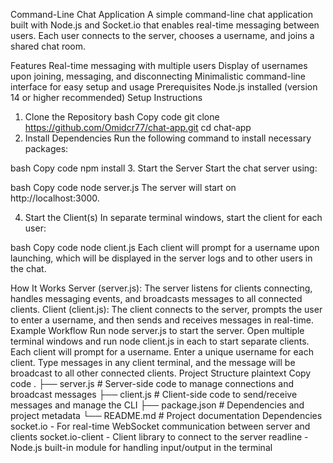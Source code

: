 Command-Line Chat Application
A simple command-line chat application built with Node.js and Socket.io that enables real-time messaging between users. Each user connects to the server, chooses a username, and joins a shared chat room.

Features
Real-time messaging with multiple users
Display of usernames upon joining, messaging, and disconnecting
Minimalistic command-line interface for easy setup and usage
Prerequisites
Node.js installed (version 14 or higher recommended)
Setup Instructions
1. Clone the Repository
bash
Copy code
git clone https://github.com/Omidcr77/chat-app.git
cd chat-app
2. Install Dependencies
Run the following command to install necessary packages:

bash
Copy code
npm install
3. Start the Server
Start the chat server using:

bash
Copy code
node server.js
The server will start on http://localhost:3000.

4. Start the Client(s)
In separate terminal windows, start the client for each user:

bash
Copy code
node client.js
Each client will prompt for a username upon launching, which will be displayed in the server logs and to other users in the chat.

How It Works
Server (server.js): The server listens for clients connecting, handles messaging events, and broadcasts messages to all connected clients.
Client (client.js): The client connects to the server, prompts the user to enter a username, and then sends and receives messages in real-time.
Example Workflow
Run node server.js to start the server.
Open multiple terminal windows and run node client.js in each to start separate clients.
Each client will prompt for a username. Enter a unique username for each client.
Type messages in any client terminal, and the message will be broadcast to all other connected clients.
Project Structure
plaintext
Copy code
.
├── server.js        # Server-side code to manage connections and broadcast messages
├── client.js        # Client-side code to send/receive messages and manage the CLI
├── package.json     # Dependencies and project metadata
└── README.md        # Project documentation
Dependencies
socket.io - For real-time WebSocket communication between server and clients
socket.io-client - Client library to connect to the server
readline - Node.js built-in module for handling input/output in the terminal